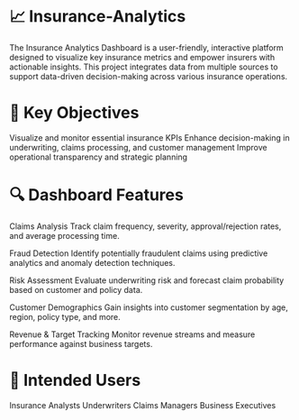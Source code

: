 # 📈  Insurance-Analytics
The Insurance Analytics Dashboard is a user-friendly, interactive platform designed to visualize key insurance metrics and empower insurers with actionable insights. This project integrates data from multiple sources to support data-driven decision-making across various insurance operations.

# 🎯 Key Objectives
  Visualize and monitor essential insurance KPIs
  Enhance decision-making in underwriting, claims processing, and customer management
  Improve operational transparency and strategic planning

# 🔍 Dashboard Features
Claims Analysis
Track claim frequency, severity, approval/rejection rates, and average processing time.

Fraud Detection
Identify potentially fraudulent claims using predictive analytics and anomaly detection techniques.

Risk Assessment
Evaluate underwriting risk and forecast claim probability based on customer and policy data.

Customer Demographics
Gain insights into customer segmentation by age, region, policy type, and more.

Revenue & Target Tracking
Monitor revenue streams and measure performance against business targets.

# 👥 Intended Users
Insurance Analysts
Underwriters
Claims Managers
Business Executives
